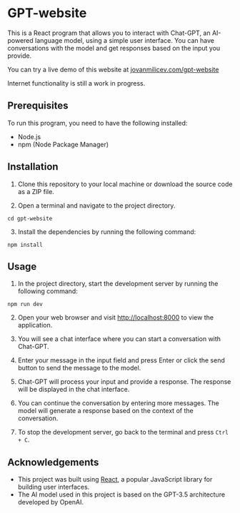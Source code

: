 # GPT-website

This is a React program that allows you to interact with Chat-GPT, an AI-powered language model, using a simple user interface. You can have conversations with the model and get responses based on the input you provide.

You can try a live demo of this website at [jovanmilicev.com/gpt-website](https://jovanmilicev.com/gpt-website/)

Internet functionality is still a work in progress.

## Prerequisites

To run this program, you need to have the following installed:

- Node.js
- npm (Node Package Manager)

## Installation

1. Clone this repository to your local machine or download the source code as a ZIP file.

2. Open a terminal and navigate to the project directory.

```
cd gpt-website
```

3. Install the dependencies by running the following command:

```
npm install
```

## Usage

1. In the project directory, start the development server by running the following command:

```
npm run dev
```

2. Open your web browser and visit [http://localhost:8000](http://localhost:8000) to view the application.

3. You will see a chat interface where you can start a conversation with Chat-GPT.

4. Enter your message in the input field and press Enter or click the send button to send the message to the model.

5. Chat-GPT will process your input and provide a response. The response will be displayed in the chat interface.

6. You can continue the conversation by entering more messages. The model will generate a response based on the context of the conversation.

7. To stop the development server, go back to the terminal and press `Ctrl + C`.


## Acknowledgements

- This project was built using [React](https://reactjs.org/), a popular JavaScript library for building user interfaces.
- The AI model used in this project is based on the GPT-3.5 architecture developed by OpenAI.
